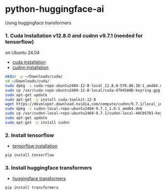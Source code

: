 # python-huggingface-ai
Using huggingface transformers



### 1. Cuda Installation v12.8.0 and cudnn v9.7.1 (needed for tensorflow)
on Ubuntu 24.04
+ [cuda installation](https://developer.nvidia.com/cuda-downloads?target_os=Linux&target_arch=x86_64&Distribution=Ubuntu&target_version=24.04&target_type=deb_local)
+ [cudnn installation](https://developer.nvidia.com/cudnn-downloads?target_os=Linux&target_arch=x86_64&Distribution=Ubuntu&target_version=24.04&target_type=deb_local)

```bash
mkdir -p ~/Downloads/cuda/
cd ~/Downloads/cuda/
sudo dpkg -i cuda-repo-ubuntu2404-12-8-local_12.8.0-570.86.10-1_amd64.deb
sudo cp /var/cuda-repo-ubuntu2404-12-8-local/cuda-47045A0D-keyring.gpg /usr/share/keyrings/
sudo apt-get update
sudo apt-get -y install cuda-toolkit-12-8
wget https://developer.download.nvidia.com/compute/cudnn/9.7.1/local_installers/cudnn-local-repo-ubuntu2404-9.7.1_1.0-1_amd64.deb
sudo dpkg -i cudnn-local-repo-ubuntu2404-9.7.1_1.0-1_amd64.deb
sudo cp /var/cudnn-local-repo-ubuntu2404-9.7.1/cudnn-local-40C05781-keyring.gpg /usr/share/keyrings/
sudo apt-get update
sudo apt-get -y install cudnn

```
### 2. Install tensorflow
+ [tensorflow installation](https://www.tensorflow.org/install)
```bash
pip install tensorflow
```

### 3. Install huggingface transformers
+ [huggingface transformers](https://huggingface.co/transformers/installation)
```bash
pip install transformers
```
